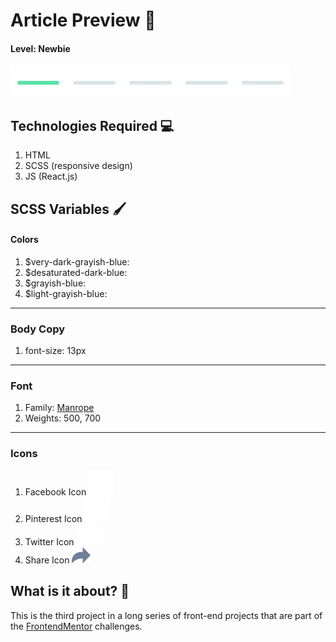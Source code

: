 # Article Preview 📝

#### Level: Newbie  
![image info](./level.png)

## Technologies Required 💻

1. HTML
2. SCSS (responsive design)
3. JS (React.js)

## SCSS Variables 🖌

#### Colors

1. $very-dark-grayish-blue: 
2. $desaturated-dark-blue:
3. $grayish-blue:
4. $light-grayish-blue:

---

### Body Copy

1. font-size: 13px

--- 

### Font

1. Family: [Manrope](https://fonts.google.com/specimen/Kumbh+Sansps://fonts.google.com/speciment/Spartan)
2. Weights: 500, 700

---

### Icons

1. Facebook Icon ![image info](./src/images/icon-facebook.svg)
2. Pinterest Icon ![image info](./src/images/icon-pinterest.svg)
3. Twitter Icon ![image info](./src/images/icon-twitter.svg)
4. Share Icon ![image info](./src/images/icon-share.svg)

## What is it about? 🤔

This is the third project in a long series of front-end projects that are part of the [FrontendMentor](https://www.frontendmentor.io/challenges) challenges.
